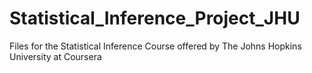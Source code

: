 # Statistical_Inference_Project_JHU
Files for the Statistical Inference Course offered by The Johns Hopkins University at Coursera
